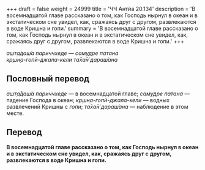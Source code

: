 +++
draft = false
weight = 24999
title = 'ЧЧ Антйа 20.134'
description = 'В восемнадцатой главе рассказано о том, как Господь нырнул в океан и в экстатическом сне увидел, как, сражаясь друг с другом, развлекаются в воде Кришна и гопи.'
summary = 'В восемнадцатой главе рассказано о том, как Господь нырнул в океан и в экстатическом сне увидел, как, сражаясь друг с другом, развлекаются в воде Кришна и гопи.'
+++

_ашт̣а̄даш́а париччхеде — самудре патана  
кр̣шн̣а-гопӣ-джала-кели та̄ха̄н̇ дараш́ана_

## Пословный перевод

_ашт̣а̄даш́а_ _париччхеде_ — в восемнадцатой главе; _самудре_ _патана_ — падение Господа в океан; _кр̣шн̣а_\-_гопӣ_\-_джала_\-_кели_ — водных развлечений Кришны с _гопи_; _та̄ха̄н̇_ _дараш́ана_ — наблюдение в этом месте.

## Перевод

**В восемнадцатой главе рассказано о том, как Господь нырнул в океан и в экстатическом сне увидел, как, сражаясь друг с другом, развлекаются в воде Кришна и гопи.**
